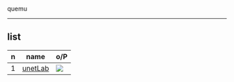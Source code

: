 quemu

---

## list
|n|name|o/P|
|-|----|----|
|1|[unetLab](https://unetlab.cloud/1:/qemu/)|[<img src="https://i.imgur.com/tmzquJ2.png">](https://i.imgur.com/tmzquJ2.png)|
